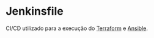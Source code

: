 # Jenkinsfile
CI/CD utilizado para a execução do [Terraform](../terraform-aws-ec2-instance) e [Ansible](../ansible-role-nginx).